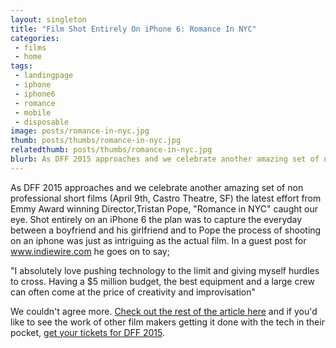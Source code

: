 ```yaml
---
layout: singleton
title: "Film Shot Entirely On iPhone 6: Romance In NYC"
categories:
 - films
 - home
tags:
 - landingpage
 - iphone
 - iphone6
 - romance
 - mobile
 - disposable
image: posts/romance-in-nyc.jpg
thumb: posts/thumbs/romance-in-nyc.jpg
relatedthumb: posts/thumbs/romance-in-nyc.jpg
blurb: As DFF 2015 approaches and we celebrate another amazing set of non professional short films (April 9th, Castro Theatre, SF) the latest effort from Emmy Award winning Director,Tristan Pope, "Romance in NYC" caught our eye. Shot entirely on an iPhone 6 the plan was to capture the everyday between a boyfriend and his girlfriend and to Pope the process of shooting on an iphone was just as intriguing as the actual film.
---
```


As DFF 2015 approaches and we celebrate another amazing set of non professional short films (April 9th, Castro Theatre, SF) the latest effort from Emmy Award winning Director,Tristan Pope, "Romance in NYC" caught our eye. Shot entirely on an iPhone 6 the plan was to capture the everyday between a boyfriend and his girlfriend and to Pope the process of shooting on an iphone was just as intriguing as the actual film. In a guest post for www.indiewire.com he goes on to say;

"I absolutely love pushing technology to the limit and giving myself hurdles to cross. Having a $5 million budget, the best equipment and a large crew can often come at the price of creativity and improvisation"

We couldn't agree more. <a href="http://www.indiewire.com/article/this-romantic-short-film-was-shot-entirely-on-an-iphone-6-20150217" target="_blank">Check out the rest of the article here</a> and if you'd like to see the work of other film makers getting it done with the tech in their pocket, <a href="/Disposable-Film-Fest-2015.html">get your tickets for DFF 2015</a>.